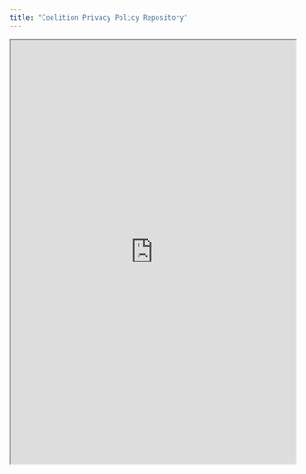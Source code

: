 ```yaml
---
title: "Coelition Privacy Policy Repository"
---
```



<iframe height="750" width="100%" src="https://ewelton.github.io/ktest/wiki.html#Coelition%20Privacy%20Policy%20Repository"></iframe>
